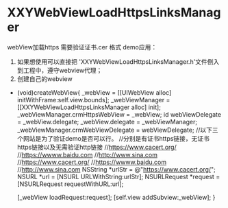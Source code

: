 # XXYWebViewLoadHttpsLinksManager
webView加载https 需要验证证书.cer 格式
demo应用：
1. 如果想使用可以直接把 'XXYWebViewLoadHttpsLinksManager.h'文件倒入到工程中，遵守webview代理；
2. 创建自己的webview
- (void)createWebView{
    _webView = [[UIWebView alloc] initWithFrame:self.view.bounds];
    _webViewManager = [[XXYWebViewLoadHttpsLinksManager alloc] init];
    _webViewManager.crmHttpsWebView = _webView;
    id webViewDelegate = _webView.delegate;
    _webView.delegate = _webViewManager;
    _webViewManager.crmWebViewDelegate = webViewDelegate;
    //以下三个网站是为了验证demo是否可以行。
    //分别是有证书https链接，无证书https链接以及无需验证http链接
    //https://www.cacert.org/
    //https://wwww.baidu.com
    //http://www.sina.com
    //https://www.cacert.org/
    //https://wwww.baidu.com
    //http://www.sina.com
    NSString *urlStr = @"https://www.cacert.org/";
    NSURL *url = [NSURL URLWithString:urlStr];
    NSURLRequest *request = [NSURLRequest requestWithURL:url];
    
    [_webView loadRequest:request];
    [self.view addSubview:_webView];
}
